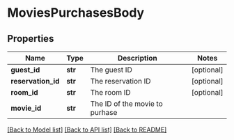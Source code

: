 # MoviesPurchasesBody

## Properties
Name | Type | Description | Notes
------------ | ------------- | ------------- | -------------
**guest_id** | **str** | The guest ID | [optional] 
**reservation_id** | **str** | The reservation ID | [optional] 
**room_id** | **str** | The room ID | [optional] 
**movie_id** | **str** | The ID of the movie to purhase | 

[[Back to Model list]](../README.md#documentation-for-models) [[Back to API list]](../README.md#documentation-for-api-endpoints) [[Back to README]](../README.md)


